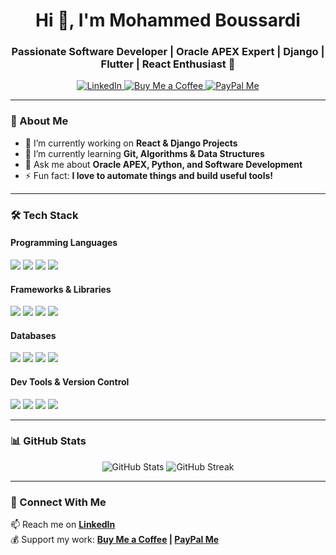 <h1 align="center">Hi 👋, I'm Mohammed Boussardi</h1>
<h3 align="center">Passionate Software Developer | Oracle APEX Expert | Django | Flutter | React Enthusiast 🚀</h3>

<p align="center">
  <a href="https://www.linkedin.com/in/mohammed-boussardi/">
    <img src="https://img.shields.io/badge/LinkedIn-0077B5?style=for-the-badge&logo=linkedin&logoColor=white" alt="LinkedIn" />
  </a>
  <a href="https://www.buymeacoffee.com/medboussardi">
    <img src="https://img.shields.io/badge/Buy%20Me%20a%20Coffee-FD0?style=for-the-badge&logo=buy-me-a-coffee&logoColor=black" alt="Buy Me a Coffee" />
  </a>
  <a href="https://www.paypal.me/medboussardi">
    <img src="https://img.shields.io/badge/Donate-PayPal-00457C?style=for-the-badge&logo=paypal&logoColor=white" alt="PayPal Me" />
  </a>
</p>

---

### 🚀 About Me  
- 🔭 I’m currently working on **React & Django Projects**  
- 🌱 I’m currently learning **Git, Algorithms & Data Structures**  
- 💬 Ask me about **Oracle APEX, Python, and Software Development**  
- ⚡ Fun fact: **I love to automate things and build useful tools!**  

---

### 🛠 Tech Stack  

#### **Programming Languages**  
<p align="left">
  <img src="https://img.shields.io/badge/Python-3776AB?style=for-the-badge&logo=python&logoColor=white" />
  <img src="https://img.shields.io/badge/JavaScript-F7DF1E?style=for-the-badge&logo=javascript&logoColor=black" />
  <img src="https://img.shields.io/badge/TypeScript-3178C6?style=for-the-badge&logo=typescript&logoColor=white" />
  <img src="https://img.shields.io/badge/C++-00599C?style=for-the-badge&logo=cplusplus&logoColor=white" />
</p>

#### **Frameworks & Libraries**  
<p align="left">
  <img src="https://img.shields.io/badge/React-61DAFB?style=for-the-badge&logo=react&logoColor=black" />
  <img src="https://img.shields.io/badge/Django-092E20?style=for-the-badge&logo=django&logoColor=white" />
  <img src="https://img.shields.io/badge/Flutter-02569B?style=for-the-badge&logo=flutter&logoColor=white" />
  <img src="https://img.shields.io/badge/Oracle%20APEX-FF6600?style=for-the-badge&logo=oracle&logoColor=white" />
</p>

#### **Databases**  
<p align="left">
  <img src="https://img.shields.io/badge/PostgreSQL-316192?style=for-the-badge&logo=postgresql&logoColor=white" />
  <img src="https://img.shields.io/badge/MySQL-4479A1?style=for-the-badge&logo=mysql&logoColor=white" />
  <img src="https://img.shields.io/badge/SQLite-003B57?style=for-the-badge&logo=sqlite&logoColor=white" />
  <img src="https://img.shields.io/badge/Oracle-F80000?style=for-the-badge&logo=oracle&logoColor=white" />
</p>

#### **Dev Tools & Version Control**  
<p align="left">
  <img src="https://img.shields.io/badge/Git-F05032?style=for-the-badge&logo=git&logoColor=white" />
  <img src="https://img.shields.io/badge/GitHub-181717?style=for-the-badge&logo=github&logoColor=white" />
  <img src="https://img.shields.io/badge/Linux-FCC624?style=for-the-badge&logo=linux&logoColor=black" />
  <img src="https://img.shields.io/badge/Docker-2496ED?style=for-the-badge&logo=docker&logoColor=white" />
</p>

---

### 📊 GitHub Stats  
<p align="center">
  <img src="https://github-readme-stats.vercel.app/api?username=medboussardi&show_icons=true&theme=radical" alt="GitHub Stats" />
  <img src="https://github-readme-streak-stats.herokuapp.com/?user=medboussardi&theme=radical" alt="GitHub Streak" />
</p>

---

### 🤝 Connect With Me  
📫 Reach me on **[LinkedIn](https://www.linkedin.com/in/mohammed-boussardi/)**  
💰 Support my work: **[Buy Me a Coffee](https://www.buymeacoffee.com/medboussardi) | [PayPal Me](https://www.paypal.me/medboussardi)**  
